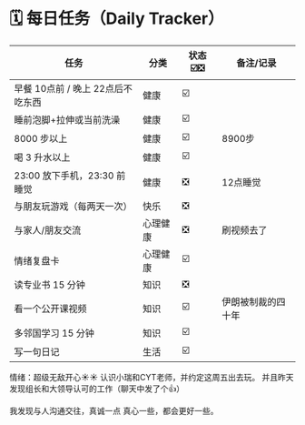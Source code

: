 # **🗓️ 每日任务（Daily Tracker）**

| 任务                    | 分类   | 状态 ☑️❎️ | 备注/记录     |
| --------------------- | ---- | ------- | --------- |
| 早餐 10点前 / 晚上 22点后不吃东西 | 健康   | ☑️      |           |
| 睡前泡脚+拉伸或当前洗澡          | 健康   | ☑️      |           |
| 8000 步以上              | 健康   | ☑️      | 8900步     |
| 喝 3 升水以上              | 健康   | ☑️      |           |
| 23:00 放下手机，23:30 前睡觉  | 健康   | ❎️      | 12点睡觉     |
| 与朋友玩游戏（每两天一次）         | 快乐   | ❎️      |           |
| 与家人/朋友交流              | 心理健康 | ❎️      | 刷视频去了     |
| 情绪复盘卡                 | 心理健康 | ☑️      |           |
| 读专业书 15 分钟            | 知识   | ❎️      |           |
| 看一个公开课视频              | 知识   | ☑️      | 伊朗被制裁的四十年 |
| 多邻国学习 15 分钟           | 知识   | ☑️      |           |
| 写一句日记                 | 生活   | ☑️      |           |

情绪：超级无敌开心☀️☀️
认识小瑞和CYT老师，并约定这周五出去玩。
并且昨天发现组长和大领导认可的工作（聊天中发了个👍）

我发现与人沟通交往，真诚一点 真心一些，都会更好一些。
